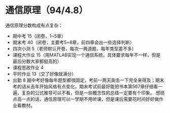 # 通信原理（94/4.8）
通信原理分数构成有点复杂：
+ 期中考 15（闭卷，1~5章）
+ 期末考 40（闭卷，主要考5~8章，前四章会出一些选择判断）
+ 四次小测 5（老师默认开卷，每次一两道题，每年类型差不多）
+ 课程大作业 15（用MATLAB实现一个通信系统，具体要求每年不一样，但是最后分数大家都挺高的）
+ 课程思政作业 4
+ 平时作业 13（交了好像就满分）
+ 出勤 8
期中考好像每年题型都很固定，考前一两天突击一下完全来得及；期末考的话从去年开始风格有点变化，期末考试前最好能把书本第567章仔细看一遍，复杂的公式推导可以不看，但是一些概念性的总结一定要有个印象。
想绩点高一点的话，通信原理可以一学期不用听课，但是课后需要花时间好好做作业看教材。

